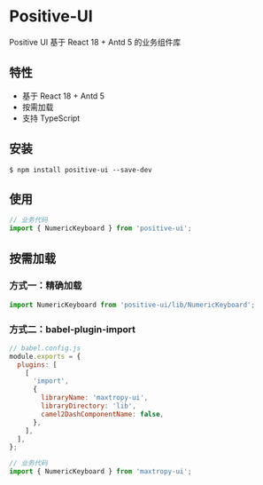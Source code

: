# Positive-UI

Positive UI 基于 React 18 + Antd 5 的业务组件库

## 特性

- 基于 React 18 + Antd 5
- 按需加载
- 支持 TypeScript

## 安装

```shell
$ npm install positive-ui --save-dev
```

## 使用

```js
// 业务代码
import { NumericKeyboard } from 'positive-ui';
```

## 按需加载

### 方式一：精确加载

```js
import NumericKeyboard from 'positive-ui/lib/NumericKeyboard';
```

### 方式二：babel-plugin-import

```js
// babel.config.js
module.exports = {
  plugins: [
    [
      'import',
      {
        libraryName: 'maxtropy-ui',
        libraryDirectory: 'lib',
        camel2DashComponentName: false,
      },
    ],
  ],
};
```

```js
// 业务代码
import { NumericKeyboard } from 'maxtropy-ui';
```
